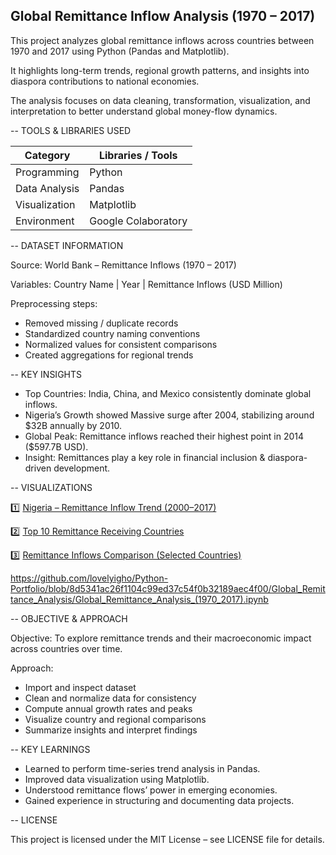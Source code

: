  Global Remittance Inflow Analysis (1970 – 2017)
 ---------------------------------------------------
 This project analyzes global remittance inflows across countries between
 1970 and 2017 using Python (Pandas and Matplotlib).

 It highlights long-term trends, regional growth patterns, and insights
 into diaspora contributions to national economies.

 The analysis focuses on data cleaning, transformation, visualization, 
 and interpretation to better understand global money-flow dynamics.


--  TOOLS & LIBRARIES USED

| Category     | Libraries / Tools         |
|---------------|--------------------------|
| Programming   | Python                   |
| Data Analysis | Pandas                   |
| Visualization | Matplotlib               |
| Environment   | Google Colaboratory      |

-- DATASET INFORMATION

Source: World Bank – Remittance Inflows (1970 – 2017)

Variables: Country Name | Year | Remittance Inflows (USD Million)

Preprocessing steps:
  - Removed missing / duplicate records
  - Standardized country naming conventions
  - Normalized values for consistent comparisons
  - Created aggregations for regional trends

-- KEY INSIGHTS

- Top Countries: India, China, and Mexico consistently dominate global inflows.
- Nigeria’s Growth showed Massive surge after 2004, stabilizing around $32B annually by 2010.
- Global Peak: Remittance inflows reached their highest point in 2014 ($597.7B USD).
- Insight: Remittances play a key role in financial inclusion & diaspora-driven development.

-- VISUALIZATIONS

1️⃣ [Nigeria – Remittance Inflow Trend (2000–2017)](https://github.com/lovelyigho/Python-Portfolio/blob/main/Global_Remittance_Analysis/Plots/nigeria_trend.png)

2️⃣ [Top 10 Remittance Receiving Countries](https://github.com/lovelyigho/Python-Portfolio/blob/main/Global_Remittance_Analysis/Plots/top10_countries.png)

3️⃣ [Remittance Inflows Comparison (Selected Countries)](https://github.com/lovelyigho/Python-Portfolio/blob/main/Global_Remittance_Analysis/Plots/remittance_inflows_comparison.png)

https://github.com/lovelyigho/Python-Portfolio/blob/8d5341ac26f1104c99ed37c54f0b32189aec4f00/Global_Remittance_Analysis/Global_Remittance_Analysis_(1970_2017).ipynb

-- OBJECTIVE & APPROACH

Objective:
To explore remittance trends and their macroeconomic impact across countries over time.

Approach:
  - Import and inspect dataset
  - Clean and normalize data for consistency
  - Compute annual growth rates and peaks
  - Visualize country and regional comparisons
  - Summarize insights and interpret findings

-- KEY LEARNINGS

- Learned to perform time-series trend analysis in Pandas.
- Improved data visualization using Matplotlib.
- Understood remittance flows’ power in emerging economies.
- Gained experience in structuring and documenting data projects.

-- LICENSE

This project is licensed under the MIT License – see LICENSE file for details.
